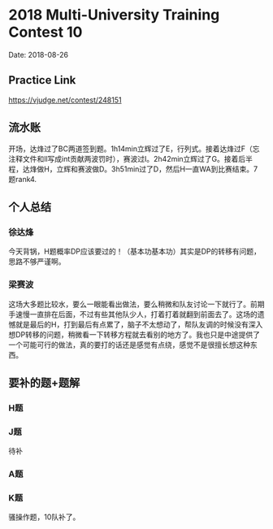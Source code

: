 # 2018 Multi-University Training Contest 10
Date: 2018-08-26

## Practice Link
https://vjudge.net/contest/248151

## 流水账
开场，达烽过了BC两道签到题。1h14min立辉过了E，行列式。接着达烽过F（忘注释文件和ll写成int贡献两波罚时），赛波过I。2h42min立辉过了G。接着后半程，达烽做H，立辉和赛波做D。3h51min过了D，然后H一直WA到比赛结束。7题rank4.
## 个人总结
### 徐达烽
今天背锅，H题概率DP应该要过的！（基本功基本功）其实是DP的转移有问题，思路不够严谨啊。
### 梁赛波
这场大多题比较水，要么一眼能看出做法，要么稍微和队友讨论一下就行了。前期手速慢一直排在后面，不过有些其他队少人，打着打着就翻到前面去了。这场的遗憾就是最后的H，打到最后有点累了，脑子不太想动了，帮队友调的时候没有深入想DP转移的问题，稍微看一下转移方程就去看别的地方了。我也只是中途提供了一个可能可行的做法，真的要打的话还是感觉有点绕，感觉不是很擅长想这种东西。
## 要补的题+题解
### H题
 
### J题
待补
### A题

### K题
骚操作题，10队补了。
